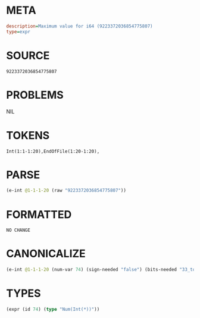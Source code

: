 # META
~~~ini
description=Maximum value for i64 (9223372036854775807)
type=expr
~~~
# SOURCE
~~~roc
9223372036854775807
~~~
# PROBLEMS
NIL
# TOKENS
~~~zig
Int(1:1-1:20),EndOfFile(1:20-1:20),
~~~
# PARSE
~~~clojure
(e-int @1-1-1-20 (raw "9223372036854775807"))
~~~
# FORMATTED
~~~roc
NO CHANGE
~~~
# CANONICALIZE
~~~clojure
(e-int @1-1-1-20 (num-var 74) (sign-needed "false") (bits-needed "33_to_63") (value "9223372036854775807") (id 74))
~~~
# TYPES
~~~clojure
(expr (id 74) (type "Num(Int(*))"))
~~~